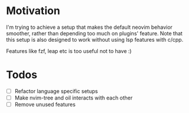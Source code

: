 # Motivation
I'm trying to achieve a setup that makes the default neovim behavior smoother, rather than depending too much on plugins' feature. Note that this setup is also designed to work without using lsp features with c/cpp.

Features like fzf, leap etc is too useful not to have :)

# Todos
-  [ ] Refactor language specific setups
- [ ] Make nvim-tree and oil interacts with each other
- [ ] Remove unused features
